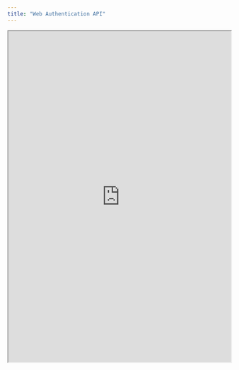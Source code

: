 ```yaml
---
title: "Web Authentication API"
---
```




<iframe height="750" width="100%" src="https://ewelton.github.io/ktest/wiki.html#Web%20Authentication%20API"></iframe>
